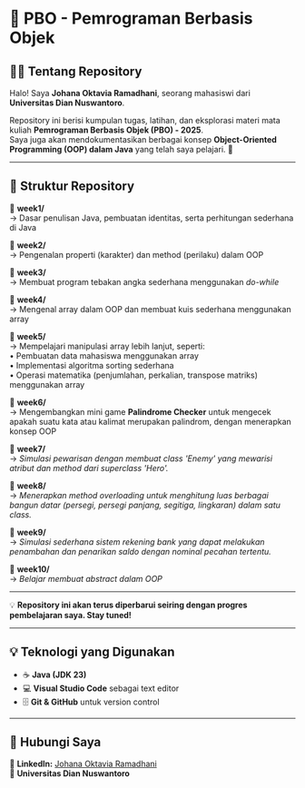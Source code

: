 # 📌 PBO - Pemrograman Berbasis Objek  

## 👩‍💻 Tentang Repository  
Halo! Saya **Johana Oktavia Ramadhani**, seorang mahasiswi dari **Universitas Dian Nuswantoro**.

Repository ini berisi kumpulan tugas, latihan, dan eksplorasi materi mata kuliah **Pemrograman Berbasis Objek (PBO) - 2025**.  
Saya juga akan mendokumentasikan berbagai konsep **Object-Oriented Programming (OOP) dalam Java** yang telah saya pelajari. 🚀  

---

## 📂 Struktur Repository  

📁 **week1/**  
→ Dasar penulisan Java, pembuatan identitas, serta perhitungan sederhana di Java  

📁 **week2/**  
→ Pengenalan properti (karakter) dan method (perilaku) dalam OOP  

📁 **week3/**  
→ Membuat program tebakan angka sederhana menggunakan *do-while*  

📁 **week4/**  
→ Mengenal array dalam OOP dan membuat kuis sederhana menggunakan array  

📁 **week5/**  
→ Mempelajari manipulasi array lebih lanjut, seperti:  
   • Pembuatan data mahasiswa menggunakan array  
   • Implementasi algoritma sorting sederhana  
   • Operasi matematika (penjumlahan, perkalian, transpose matriks) menggunakan array  

📁 **week6/**  
→ Mengembangkan mini game **Palindrome Checker** untuk mengecek apakah suatu kata atau kalimat merupakan palindrom, dengan menerapkan konsep OOP  

📁 **week7/**  
→ *Simulasi pewarisan dengan membuat class 'Enemy' yang mewarisi atribut dan method dari superclass 'Hero'.*  

📁 **week8/**  
→ *Menerapkan method overloading untuk menghitung luas berbagai bangun datar (persegi, persegi panjang, segitiga, lingkaran) dalam satu class.*  

📁 **week9/**  
→ *Simulasi sederhana sistem rekening bank yang dapat melakukan penambahan dan penarikan saldo dengan nominal pecahan tertentu.*  

📁 **week10/**  
→ *Belajar membuat abstract dalam OOP*  

---

💡 **Repository ini akan terus diperbarui seiring dengan progres pembelajaran saya. Stay tuned!**  

---

## 💡 Teknologi yang Digunakan  
- ☕ **Java (JDK 23)**  
- 💻 **Visual Studio Code** sebagai text editor  
- 🗄 **Git & GitHub** untuk version control  

---

## 🔗 Hubungi Saya  
📧 **LinkedIn:** [Johana Oktavia Ramadhani](https://www.linkedin.com/in/johanaoktavia)  
📍 **Universitas Dian Nuswantoro**  
